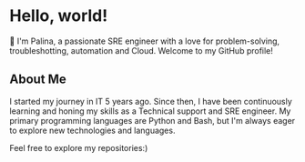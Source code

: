 # Hello, world! 
👋 I'm Palina, a passionate SRE engineer with a love for problem-solving, troubleshotting, automation and Cloud. Welcome to my GitHub profile!

## About Me
I started my journey in IT 5 years ago. Since then, I have been continuously learning and honing my skills as a Technical support and SRE engineer. My primary programming languages are Python and Bash, but I'm always eager to explore new technologies and languages.

Feel free to explore my repositories:) 



